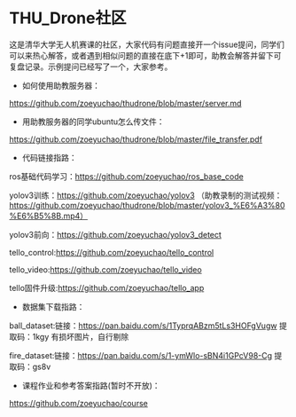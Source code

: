 # THU_Drone社区
这是清华大学无人机赛课的社区，大家代码有问题直接开一个issue提问，同学们可以来热心解答，或者遇到相似问题的直接在底下+1即可，助教会解答并留下可复盘记录。示例提问已经写了一个，大家参考。

- 如何使用助教服务器：

https://github.com/zoeyuchao/thudrone/blob/master/server.md


- 用助教服务器的同学ubuntu怎么传文件：

https://github.com/zoeyuchao/thudrone/blob/master/file_transfer.pdf


- 代码链接指路：

ros基础代码学习：https://github.com/zoeyuchao/ros_base_code

yolov3训练：https://github.com/zoeyuchao/yolov3 （助教录制的测试视频：https://github.com/zoeyuchao/thudrone/blob/master/yolov3_%E6%A3%80%E6%B5%8B.mp4）

yolov3前向：https://github.com/zoeyuchao/yolov3_detect

tello_control:https://github.com/zoeyuchao/tello_control

tello_video:https://github.com/zoeyuchao/tello_video

tello固件升级:https://github.com/zoeyuchao/tello_app


- 数据集下载指路：

ball_dataset:链接：https://pan.baidu.com/s/1TyprqABzm5tLs3HOFgVugw  提取码：1kgy 有损坏图片，自行剔除

fire_dataset:链接：https://pan.baidu.com/s/1-ymWlo-sBN4i1GPcV98-Cg  提取码：gs8v 


- 课程作业和参考答案指路(暂时不开放)：

https://github.com/zoeyuchao/course


